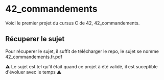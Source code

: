 # 42_commandements

Voici le premier projet du cursus C de 42, 42_commandements.

## Récuperer le sujet

Pour récuperer le sujet, il suffit de télécharger le repo, le sujet se nomme 42_commandements.fr.pdf

⚠️ Le sujet est tel qu'il était quand ce projet à été validé, il est suceptible d'évoluer avec le temps ⚠️
